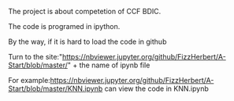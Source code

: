 The project is about competetion of CCF BDIC.

The code is programed in ipython.

By the way, if it is hard to load the code in github

Turn to the site:"https://nbviewer.jupyter.org/github/FizzHerbert/A-Start/blob/master/" + the name of ipynb file

For example:https://nbviewer.jupyter.org/github/FizzHerbert/A-Start/blob/master/KNN.ipynb can view the code in KNN.ipynb

